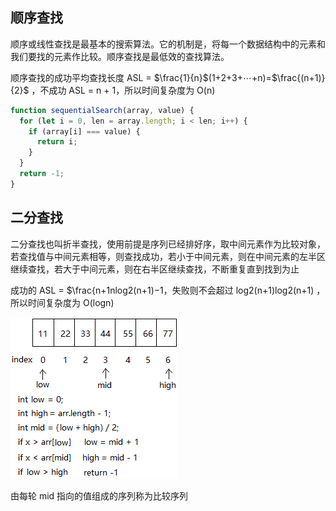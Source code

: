 ## 顺序查找

顺序或线性查找是最基本的搜索算法。它的机制是，将每一个数据结构中的元素和我们要找的元素作比较。顺序查找是最低效的查找算法。

顺序查找的成功平均查找长度 ASL = $\frac{1}{n}$(1+2+3+⋯+n)=$\frac{(n+1)}{2}$ ，不成功 ASL = n + 1，所以时间复杂度为 O(n)

```js
function sequentialSearch(array, value) {
  for (let i = 0, len = array.length; i < len; i++) {
    if (array[i] === value) {
      return i;
    }
  }
  return -1;
}
```



## 二分查找

二分查找也叫折半查找，使用前提是序列已经排好序，取中间元素作为比较对象，若查找值与中间元素相等，则查找成功，若小于中间元素，则在中间元素的左半区继续查找，若大于中间元素，则在右半区继续查找，不断重复直到找到为止

成功的 ASL = $\frac{n+1nlog2(n+1)−1，失败则不会超过 log2(n+1)log2(n+1) ，所以时间复杂度为 O(logn)

![binaryChop](../images/%E6%9F%A5%E6%89%BE%EF%BC%88%E6%90%9C%E7%B4%A2%EF%BC%89%E7%AE%97%E6%B3%95.assets/binaryChop.png)

由每轮 mid 指向的值组成的序列称为比较序列































